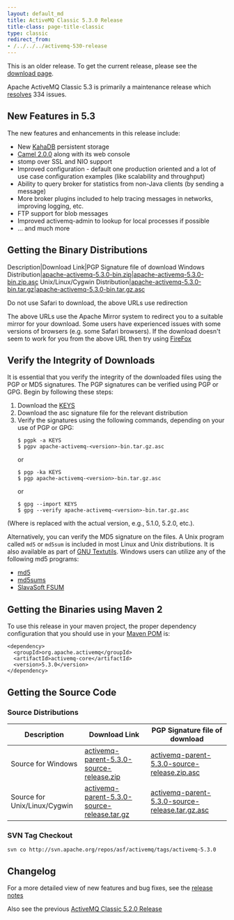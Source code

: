 ```yaml
---
layout: default_md
title: ActiveMQ Classic 5.3.0 Release 
title-class: page-title-classic
type: classic
redirect_from:
- /../../../activemq-530-release
---
```


<div class="alert alert-warning">
  This is an older release. To get the current release, please see the <a href="{{site.baseurl}}/components/classic/download" class="alert-link">download page</a>.
</div>

Apache ActiveMQ Classic 5.3 is primarily a maintenance release which [resolves](https://issues.apache.org/activemq/secure/ReleaseNote.jspa?version=11914&styleName=Html&projectId=10520) 334 issues.

New Features in 5.3
-------------------

The new features and enhancements in this release include:

*   New [KahaDB](PersistenceFeatures/Persistence/Features/Persistence/kahadb) persistent storage
*   [Camel 2.0.0](http://camel.apache.org) along with its web console
*   stomp over SSL and NIO support
*   Improved configuration - default one production oriented and a lot of use case configuration examples (like scalability and throughput)
*   Ability to query broker for statistics from non-Java clients (by sending a message)
*   More broker plugins included to help tracing messages in networks, improving logging, etc.
*   FTP support for blob messages
*   Improved activemq-admin to lookup for local processes if possible
*   ... and much more

Getting the Binary Distributions
--------------------------------

Description|Download Link|PGP Signature file of download
Windows Distribution|[apache-activemq-5.3.0-bin.zip](http://archive.apache.org/dist/activemq/apache-activemq/5.3.0/apache-activemq-5.3.0-bin.zip)|[apache-activemq-5.3.0-bin.zip.asc](http://archive.apache.org/dist/activemq/apache-activemq/5.3.0/apache-activemq-5.3.0-bin.zip.asc)
Unix/Linux/Cygwin Distribution|[apache-activemq-5.3.0-bin.tar.gz](http://archive.apache.org/dist/activemq/apache-activemq/apache-activemq-5.3.0-bin.tar.gz)|[apache-activemq-5.3.0-bin.tar.gz.asc](http://archive.apache.org/dist/activemq/apache-activemq/5.3.0/apache-activemq-5.3.0-bin.tar.gz.asc)

Do not use Safari to download, the above URLs use redirection

The above URLs use the Apache Mirror system to redirect you to a suitable mirror for your download. Some users have experienced issues with some versions of browsers (e.g. some Safari browsers). If the download doesn't seem to work for you from the above URL then try using [FireFox](http://www.mozilla.com/en-US/firefox/)

Verify the Integrity of Downloads
---------------------------------

It is essential that you verify the integrity of the downloaded files using the PGP or MD5 signatures. The PGP signatures can be verified using PGP or GPG. Begin by following these steps:

1.  Download the [KEYS](http://www.apache.org/dist/activemq/KEYS)
2.  Download the asc signature file for the relevant distribution
3.  Verify the signatures using the following commands, depending on your use of PGP or GPG:
    ```
    $ pgpk -a KEYS
    $ pgpv apache-activemq-<version>-bin.tar.gz.asc
    ```
    or
    ```
    $ pgp -ka KEYS
    $ pgp apache-activemq-<version>-bin.tar.gz.asc
    ```
    or
    ```
    $ gpg --import KEYS
    $ gpg --verify apache-activemq-<version>-bin.tar.gz.asc
    ```

(Where <version> is replaced with the actual version, e.g., 5.1.0, 5.2.0, etc.).

Alternatively, you can verify the MD5 signature on the files. A Unix program called `md5` or `md5sum` is included in most Linux and Unix distributions. It is also available as part of [GNU Textutils](http://www.gnu.org/software/textutils/textutils.html). Windows users can utilize any of the following md5 programs:

*   [md5](http://www.fourmilab.ch/md5/)
*   [md5sums](http://www.pc-tools.net/win32/md5sums/)
*   [SlavaSoft FSUM](http://www.slavasoft.com/fsum/)

Getting the Binaries using Maven 2
----------------------------------

To use this release in your maven project, the proper dependency configuration that you should use in your [Maven POM](http://maven.apache.org/guides/introduction/introduction-to-the-pom.html) is:
```
<dependency>
  <groupId>org.apache.activemq</groupId>
  <artifactId>activemq-core</artifactId>
  <version>5.3.0</version>
</dependency>
```

Getting the Source Code
-----------------------

### Source Distributions

Description|Download Link|PGP Signature file of download
---|---|---
Source for Windows|[activemq-parent-5.3.0-source-release.zip](http://archive.apache.org/dist/activemq/apache-activemq/5.3.0/activemq-parent-5.3.0-source-release.zip)|[activemq-parent-5.3.0-source-release.zip.asc](http://archive.apache.org/dist/activemq/apache-activemq/5.3.0/activemq-parent-5.3.0-source-release.zip.asc)
Source for Unix/Linux/Cygwin|[activemq-parent-5.3.0-source-release.tar.gz](http://archive.apache.org/dist/activemq/apache-activemq/5.3.0/activemq-parent-5.3.0-source-release.tar.gz)|[activemq-parent-5.3.0-source-release.tar.gz.asc](http://archive.apache.org/dist/activemq/apache-activemq/5.3.0/activemq-parent-5.3.0-source-release.tar.gz.asc)

### SVN Tag Checkout

```
svn co http://svn.apache.org/repos/asf/activemq/tags/activemq-5.3.0
```

Changelog
---------

For a more detailed view of new features and bug fixes, see the [release notes](https://issues.apache.org/activemq/secure/ReleaseNote.jspa?version=11914&styleName=Html&projectId=10520)

Also see the previous [ActiveMQ Classic 5.2.0 Release](classic-05-02-00)

